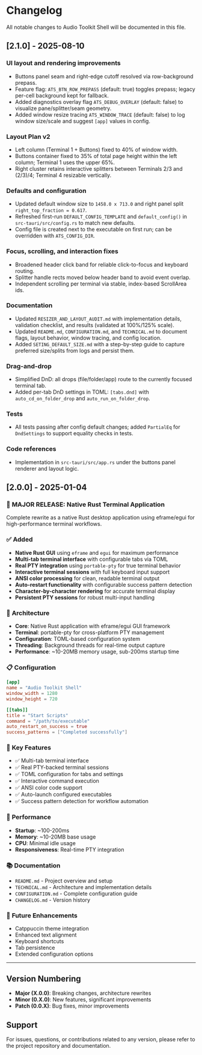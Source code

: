 # Changelog

All notable changes to Audio Toolkit Shell will be documented in this file.

## [2.1.0] - 2025-08-10

### UI layout and rendering improvements
- Buttons panel seam and right-edge cutoff resolved via row-background prepass.
- Feature flag: `ATS_BTN_ROW_PREPASS` (default: true) toggles prepass; legacy per-cell background kept for fallback.
- Added diagnostics overlay flag `ATS_DEBUG_OVERLAY` (default: false) to visualize pane/splitter/seam geometry.
- Added window resize tracing `ATS_WINDOW_TRACE` (default: false) to log window size/scale and suggest `[app]` values in config.

### Layout Plan v2
- Left column (Terminal 1 + Buttons) fixed to 40% of window width.
- Buttons container fixed to 35% of total page height within the left column; Terminal 1 uses the upper 65%.
- Right cluster retains interactive splitters between Terminals 2/3 and (2/3)/4; Terminal 4 resizable vertically.

### Defaults and configuration
- Updated default window size to `1458.0 x 713.0` and right panel split `right_top_fraction = 0.617`.
- Refreshed first-run `DEFAULT_CONFIG_TEMPLATE` and `default_config()` in `src-tauri/src/config.rs` to match new defaults.
- Config file is created next to the executable on first run; can be overridden with `ATS_CONFIG_DIR`.

### Focus, scrolling, and interaction fixes
- Broadened header click band for reliable click-to-focus and keyboard routing.
- Splitter handle rects moved below header band to avoid event overlap.
- Independent scrolling per terminal via stable, index-based ScrollArea ids.

### Documentation
- Updated `RESIZER_AND_LAYOUT_AUDIT.md` with implementation details, validation checklist, and results (validated at 100%/125% scale).
- Updated `README.md`, `CONFIGURATION.md`, and `TECHNICAL.md` to document flags, layout behavior, window tracing, and config location.
- Added `SETING_DEFAULT_SIZE.md` with a step-by-step guide to capture preferred size/splits from logs and persist them.

### Drag-and-drop
- Simplified DnD: all drops (file/folder/app) route to the currently focused terminal tab.
- Added per-tab DnD settings in TOML: `[tabs.dnd]` with `auto_cd_on_folder_drop` and `auto_run_on_folder_drop`.

### Tests
- All tests passing after config default changes; added `PartialEq` for `DndSettings` to support equality checks in tests.

### Code references
- Implementation in `src-tauri/src/app.rs` under the buttons panel renderer and layout logic.

## [2.0.0] - 2025-01-04

### 🎉 **MAJOR RELEASE: Native Rust Terminal Application**

Complete rewrite as a native Rust desktop application using eframe/egui for high-performance terminal workflows.

### ✅ **Added**
- **Native Rust GUI** using `eframe` and `egui` for maximum performance
- **Multi-tab terminal interface** with configurable tabs via TOML
- **Real PTY integration** using `portable-pty` for true terminal behavior
- **Interactive terminal sessions** with full keyboard input support
- **ANSI color processing** for clean, readable terminal output
- **Auto-restart functionality** with configurable success pattern detection
- **Character-by-character rendering** for accurate terminal display
- **Persistent PTY sessions** for robust multi-input handling

### 🔧 **Architecture**
- **Core**: Native Rust application with eframe/egui GUI framework
- **Terminal**: portable-pty for cross-platform PTY management
- **Configuration**: TOML-based configuration system
- **Threading**: Background threads for real-time output capture
- **Performance**: ~10-20MB memory usage, sub-200ms startup time

### 📋 **Configuration**
```toml
[app]
name = "Audio Toolkit Shell"
window_width = 1280
window_height = 720

[[tabs]]
title = "Start Scripts"
command = "/path/to/executable"
auto_restart_on_success = true
success_patterns = ["Completed successfully"]
```

### 🎯 **Key Features**
- ✅ Multi-tab terminal interface
- ✅ Real PTY-backed terminal sessions
- ✅ TOML configuration for tabs and settings
- ✅ Interactive command execution
- ✅ ANSI color code support
- ✅ Auto-launch configured executables
- ✅ Success pattern detection for workflow automation

### 🚀 **Performance**
- **Startup**: ~100-200ms
- **Memory**: ~10-20MB base usage
- **CPU**: Minimal idle usage
- **Responsiveness**: Real-time PTY integration

### 📚 **Documentation**
- `README.md` - Project overview and setup
- `TECHNICAL.md` - Architecture and implementation details
- `CONFIGURATION.md` - Complete configuration guide
- `CHANGELOG.md` - Version history

### 🔮 **Future Enhancements**
- Catppuccin theme integration
- Enhanced text alignment
- Keyboard shortcuts
- Tab persistence
- Extended configuration options

---

## Version Numbering

- **Major (X.0.0)**: Breaking changes, architecture rewrites
- **Minor (0.X.0)**: New features, significant improvements
- **Patch (0.0.X)**: Bug fixes, minor improvements

## Support

For issues, questions, or contributions related to any version, please refer to the project repository and documentation.



